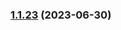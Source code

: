 
### [1.1.23](https://github.com/vladcosorg/action-s3-cloudfront-smart-deploy/compare/v1.1.22...v1.1.23) (2023-06-30)
